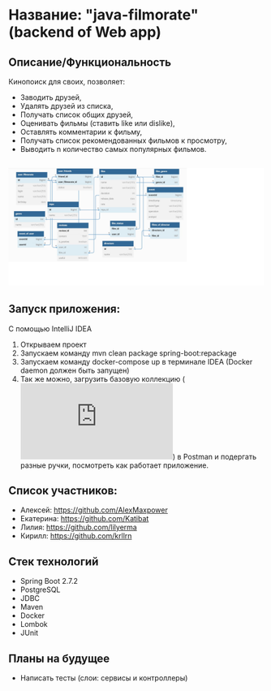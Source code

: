 # Название: "java-filmorate" (backend of Web app)

## Описание/Функциональность

Кинопоиск для своих, позволяет:

- Заводить друзей,
- Удалять друзей из списка,
- Получать список общих друзей,
- Оценивать фильмы (ставить like или dislike),
- Оставлять комментарии к фильму,
- Получать список рекомендованных фильмов к просмотру, 
- Выводить n количество самых популярных фильмов.

## ![diagram_of_bd](https://github.com/AlexKlinkov/java-filmorate/blob/main/ER_DIAGRAM_OF_BD.jpg)

## Запуск приложения:

С помощью IntelliJ IDEA

1. Открываем проект
2. Запускаем команду mvn clean package spring-boot:repackage
3. Запускаем команду docker-compose up в терминале IDEA (Docker daemon должен быть запущен)
4. Так же можно, загрузить базовую коллекцию (![Ссылка на коллекцию](https://github.com/AlexKlinkov/java-filmorate/blob/main/SET_OF_REQUESTS.postman_collection.json)) в Postman и подергать разные ручки, посмотреть как работает приложение.

## Список участников:

- Алексей: https://github.com/AlexMaxpower
- Екатерина: https://github.com/Katibat
- Лилия: https://github.com/lilyerma
- Кирилл: https://github.com/krllrn

## Стек технологий

- Spring Boot 2.7.2
- PostgreSQL
- JDBC
- Maven
- Docker
- Lombok
- JUnit

## Планы на будущее

- Написать тесты (слои: сервисы и контроллеры)
